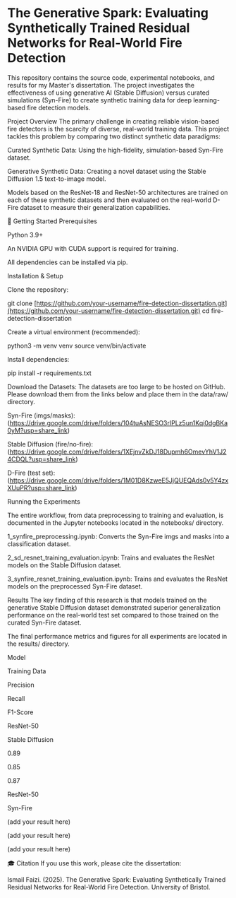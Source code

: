# The Generative Spark: Evaluating Synthetically Trained Residual Networks for Real-World Fire Detection
This repository contains the source code, experimental notebooks, and results for my Master's dissertation. The project investigates the effectiveness of using generative AI (Stable Diffusion) versus curated simulations (Syn-Fire) to create synthetic training data for deep learning-based fire detection models.

Project Overview
The primary challenge in creating reliable vision-based fire detectors is the scarcity of diverse, real-world training data. This project tackles this problem by comparing two distinct synthetic data paradigms:

Curated Synthetic Data: Using the high-fidelity, simulation-based Syn-Fire dataset.

Generative Synthetic Data: Creating a novel dataset using the Stable Diffusion 1.5 text-to-image model.

Models based on the ResNet-18 and ResNet-50 architectures are trained on each of these synthetic datasets and then evaluated on the real-world D-Fire dataset to measure their generalization capabilities.

🚀 Getting Started
Prerequisites

Python 3.9+

An NVIDIA GPU with CUDA support is required for training.

All dependencies can be installed via pip.

Installation & Setup

Clone the repository:

git clone [https://github.com/your-username/fire-detection-dissertation.git](https://github.com/your-username/fire-detection-dissertation.git)
cd fire-detection-dissertation

Create a virtual environment (recommended):

python3 -m venv venv
source venv/bin/activate

Install dependencies:

pip install -r requirements.txt

Download the Datasets:
The datasets are too large to be hosted on GitHub. Please download them from the links below and place them in the data/raw/ directory.

Syn-Fire (imgs/masks): (https://drive.google.com/drive/folders/104tuAsNESO3rIPLz5un1Kqi0dgBKa0yM?usp=share_link)

Stable Diffusion (fire/no-fire): (https://drive.google.com/drive/folders/1XEjnvZkDJ18Dupmh6OmevYhV1J24CDQL?usp=share_link)

D-Fire (test set): (https://drive.google.com/drive/folders/1M01D8KzweE5JjQUEQAds0v5Y4zxXUuPR?usp=share_link)

Running the Experiments

The entire workflow, from data preprocessing to training and evaluation, is documented in the Jupyter notebooks located in the notebooks/ directory.

1_synfire_preprocessing.ipynb: Converts the Syn-Fire imgs and masks into a classification dataset.

2_sd_resnet_training_evaluation.ipynb: Trains and evaluates the ResNet models on the Stable Diffusion dataset.

3_synfire_resnet_training_evaluation.ipynb: Trains and evaluates the ResNet models on the preprocessed Syn-Fire dataset.

Results
The key finding of this research is that models trained on the generative Stable Diffusion dataset demonstrated superior generalization performance on the real-world test set compared to those trained on the curated Syn-Fire dataset.

The final performance metrics and figures for all experiments are located in the results/ directory.

Model

Training Data

Precision

Recall

F1-Score

ResNet-50

Stable Diffusion

0.89

0.85

0.87

ResNet-50

Syn-Fire

(add your result here)

(add your result here)

(add your result here)

🎓 Citation
If you use this work, please cite the dissertation:

Ismail Faizi. (2025). The Generative Spark: Evaluating Synthetically Trained Residual Networks for Real-World Fire Detection. University of Bristol.
